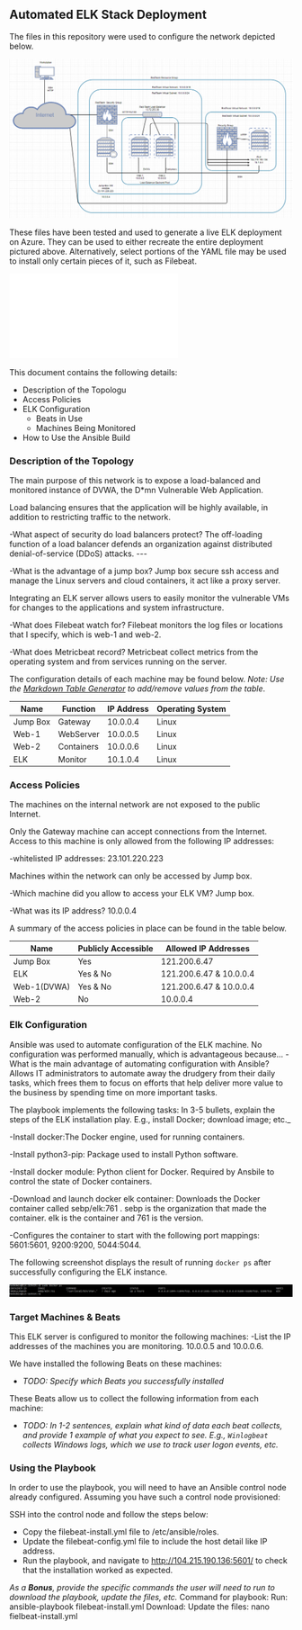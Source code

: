 ## Automated ELK Stack Deployment

The files in this repository were used to configure the network depicted below.

![Link Name](Images/Final-Network-Diagram.png)

These files have been tested and used to generate a live ELK deployment on Azure. They can be used to either recreate the entire deployment pictured above. Alternatively, select portions of the YAML file may be used to install only certain pieces of it, such as Filebeat.

![Playbook file](Ansible/Playbook-File.txt)

This document contains the following details:
- Description of the Topologu
- Access Policies
- ELK Configuration
  - Beats in Use
  - Machines Being Monitored
- How to Use the Ansible Build


### Description of the Topology

The main purpose of this network is to expose a load-balanced and monitored instance of DVWA, the D*mn Vulnerable Web Application.

Load balancing ensures that the application will be highly available, in addition to restricting traffic to the network.

-What aspect of security do load balancers protect? The off-loading function of a load balancer defends an organization against distributed denial-of-service (DDoS) attacks. ---

-What is the advantage of a jump box? Jump box secure ssh access and manage the Linux servers and cloud containers, it act like a proxy server.

Integrating an ELK server allows users to easily monitor the vulnerable VMs for changes to the applications and system infrastructure.

-What does Filebeat watch for? Filebeat monitors the log files or locations that I specify, which is web-1 and web-2.

-What does Metricbeat record? Metricbeat collect metrics from the operating system and from services running on the server.

The configuration details of each machine may be found below.
_Note: Use the [Markdown Table Generator](http://www.tablesgenerator.com/markdown_tables) to add/remove values from the table_.

| Name     | Function | IP Address | Operating System |
|----------|----------|------------|------------------|
| Jump Box | Gateway  | 10.0.0.4   | Linux            |
| Web-1    | WebServer| 10.0.0.5   | Linux            |
| Web-2    |Containers| 10.0.0.6   | Linux            |
| ELK      | Monitor  | 10.1.0.4   | Linux            |

### Access Policies

The machines on the internal network are not exposed to the public Internet. 

Only the Gateway machine can accept connections from the Internet. Access to this machine is only allowed from the following IP addresses:

-whitelisted IP addresses: 23.101.220.223

Machines within the network can only be accessed by Jump box.

-Which machine did you allow to access your ELK VM? Jump box. 

-What was its IP address? 10.0.0.4

A summary of the access policies in place can be found in the table below.

| Name      | Publicly Accessible | Allowed IP Addresses    |
|-----------|---------------------|-------------------------|
| Jump Box  | Yes                 | 121.200.6.47            |
| ELK       | Yes & No            | 121.200.6.47 & 10.0.0.4 |
|Web-1(DVWA)| Yes & No            | 121.200.6.47 & 10.0.0.4 |
|  Web-2    | No                  | 10.0.0.4                |

### Elk Configuration

Ansible was used to automate configuration of the ELK machine. No configuration was performed manually, which is advantageous because...
-What is the main advantage of automating configuration with Ansible? Allows IT administrators to automate away the drudgery from their daily tasks, which frees them to focus on efforts that help deliver more value to the business by spending time on more important tasks.

The playbook implements the following tasks:
In 3-5 bullets, explain the steps of the ELK installation play. E.g., install Docker; download image; etc._

-Install docker:The Docker engine, used for running containers.

-Install python3-pip: Package used to install Python software.

-Install docker module: Python client for Docker. Required by Ansbile to control the state of Docker containers.

-Download and launch docker elk container: Downloads the Docker container called sebp/elk:761 . sebp is the organization that made the container. elk is the container and 761 is  the version.

-Configures the container to start with the following port mappings: 5601:5601, 9200:9200, 5044:5044.

The following screenshot displays the result of running `docker ps` after successfully configuring the ELK instance.

![Link Name](Images/docker_ps_output.png)

### Target Machines & Beats
This ELK server is configured to monitor the following machines:
-List the IP addresses of the machines you are monitoring. 10.0.0.5 and 10.0.0.6.

We have installed the following Beats on these machines:
- _TODO: Specify which Beats you successfully installed_

These Beats allow us to collect the following information from each machine:
- _TODO: In 1-2 sentences, explain what kind of data each beat collects, and provide 1 example of what you expect to see. E.g., `Winlogbeat` collects Windows logs, which we use to track user logon events, etc._

### Using the Playbook
In order to use the playbook, you will need to have an Ansible control node already configured. Assuming you have such a control node provisioned: 

SSH into the control node and follow the steps below:
- Copy the filebeat-install.yml file to /etc/ansible/roles.
- Update the filebeat-config.yml file to include the host detail like IP address.
- Run the playbook, and navigate to http://104.215.190.136:5601/ to check that the installation worked as expected.


_As a **Bonus**, provide the specific commands the user will need to run to download the playbook, update the files, etc._
Command for playbook:
Run: ansible-playbook filebeat-install.yml
Download:
Update the files: nano fielbeat-install.yml

